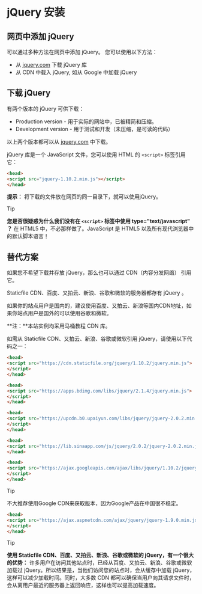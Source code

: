 # jQuery 安装

## 网页中添加 jQuery

可以通过多种方法在网页中添加 jQuery。 您可以使用以下方法：

- 从 [jquery.com](http://jquery.com/download/ "jquery.com") 下载 jQuery 库
- 从 CDN 中载入 jQuery, 如从 Google 中加载 jQuery

## 下载 jQuery

有两个版本的 jQuery 可供下载：

- Production version - 用于实际的网站中，已被精简和压缩。
- Development version - 用于测试和开发（未压缩，是可读的代码）

以上两个版本都可以从 [jquery.com](http://jquery.com/download/ "jquery.com") 中下载。

jQuery 库是一个 JavaScript 文件，您可以使用 HTML 的 `<script>` 标签引用它：

```html
<head>
<script src="jquery-1.10.2.min.js"></script>
</head>
```
**提示：** 将下载的文件放在网页的同一目录下，就可以使用jQuery。

> [!TIP]
> **您是否很疑惑为什么我们没有在 `<script>` 标签中使用 type="text/javascript" ？**
> 在 HTML5 中，不必那样做了。JavaScript 是 HTML5 以及所有现代浏览器中的默认脚本语言！

## 替代方案

如果您不希望下载并存放 jQuery，那么也可以通过 CDN（内容分发网络） 引用它。

Staticfile CDN、百度、又拍云、新浪、谷歌和微软的服务器都存有 jQuery 。

如果你的站点用户是国内的，建议使用百度、又拍云、新浪等国内CDN地址，如果你站点用户是国外的可以使用谷歌和微软。

**注：**本站实例均采用马桶教程 CDN 库。

如需从 Staticfile CDN、又拍云、新浪、谷歌或微软引用 jQuery，请使用以下代码之一：

<!--sec data-title="Staticfile CDN:" data-filename="jquery_lib_runoob" ces-->
```html
<head>
<script src="https://cdn.staticfile.org/jquery/1.10.2/jquery.min.js">
</script>
</head>
```
<!--endsec-->

<!--sec data-title="百度 CDN:" data-filename="jquery_lib_baidu" ces-->
```html
<head>
<script src="https://apps.bdimg.com/libs/jquery/2.1.4/jquery.min.js">
</script>
</head>
```
<!--endsec-->

<!--sec data-title="又拍云 CDN:" data-filename="jquery_lib_upcdn" ces-->
```html
<head>
<script src="https://upcdn.b0.upaiyun.com/libs/jquery/jquery-2.0.2.min.js">
</script>
</head>
```
<!--endsec-->

<!--sec data-title="新浪 CDN:" data-filename="jquery_lib_sina" ces-->
```html
<head>
<script src="https://lib.sinaapp.com/js/jquery/2.0.2/jquery-2.0.2.min.js"></script>
</head>
```
<!--endsec-->

<!--sec data-title="Google CDN:" data-filename="jquery_lib_google" ces-->
```html
<head>
<script src="https://ajax.googleapis.com/ajax/libs/jquery/1.10.2/jquery.min.js">
</script>
</head>
```
<!--endsec-->

> [!TIP]
> 不大推荐使用Google CDN来获取版本，因为Google产品在中国很不稳定。

<!--sec data-title="Microsoft CDN:" data-filename="jquery_lib_microsoft" ces-->
```html
<head>
<script src="https://ajax.aspnetcdn.com/ajax/jquery/jquery-1.9.0.min.js">
</script>
</head>
```
<!--endsec-->

> [!TIP]
> **使用 Staticfile CDN、百度、又拍云、新浪、谷歌或微软的 jQuery，有一个很大的优势：**
> 许多用户在访问其他站点时，已经从百度、又拍云、新浪、谷歌或微软加载过 jQuery。所以结果是，当他们访问您的站点时，会从缓存中加载 jQuery，这样可以减少加载时间。同时，大多数 CDN 都可以确保当用户向其请求文件时，会从离用户最近的服务器上返回响应，这样也可以提高加载速度。